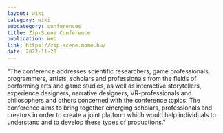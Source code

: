 ```yaml
---
layout: wiki
category: wiki
subcategory: conferences
title: Zip-Scene Conference
publication: Web
link: https://zip-scene.mome.hu/
date: 2022-11-20
---
```


"The conference addresses scientific researchers, game professionals, programmers, artists, scholars and professionals from the fields of performing arts and game studies, as well as interactive storytellers, experience designers, narrative designers, VR-professionals and philosophers and others concerned with the conference topics. The conference aims to bring together emerging scholars, professionals and creators in order to create a joint platform which would help individuals to understand and to develop these types of productions."
